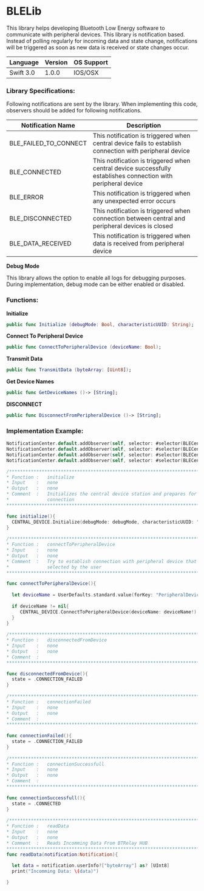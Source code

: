 # BLELib

  This library helps developing Bluetooth Low Energy software to communicate with peripheral devices. This library is notification based. Instead of polling regularly for incoming data and state change, notifications will be triggered as soon as new data is received or state changes occur. 
  
  Language | Version | OS Support
------------ | -------------  | -------------
Swift 3.0 | 1.0.0 | IOS/OSX


### Library Specifications:

Following notifications are sent by the library. When implementing this code, observers should be added for following notifications.

  Notification Name | Description
------------ | -------------  
BLE_FAILED_TO_CONNECT | This notification is triggered when central device fails to establish connection with peripheral device
BLE_CONNECTED | This notification is triggered when central device successfully establishes connection with peripheral device
BLE_ERROR | This notification is triggered when any unexpected error occurs
BLE_DISCONNECTED | This notification is triggered when connection between central and peripheral devices is closed
BLE_DATA_RECEIVED | This notification is triggered when data is received from peripheral device

**Debug Mode**

This library allows the option to enable all logs for debugging purposes. During implementation, debug mode can be either enabled or disabled.


### Functions:

**Initialize**

```swift
public func Initialize (debugMode: Bool, characteristicUUID: String);
```

**Connect To Peripheral Device**

```swift
public func ConnectToPeripheralDevice (deviceName: Bool);
```

**Transmit Data**

```swift
public func TransmitData (byteArray: [Uint8]);
```

**Get Device Names**

```swift
public func GetDeviceNames ()-> [String];
```

**DISCONNECT**

```swift
public func DisconnectFromPeripheralDevice ()-> [String];
```


### Implementation Example:

```swift
NotificationCenter.default.addObserver(self, selector: #selector(BLECentralViewController.connectionFailed), name: NSNotification.Name(rawValue:BLE_FAILED_TO_CONNECT_NOTIFICATION), object: nil)
NotificationCenter.default.addObserver(self, selector: #selector(BLECentralViewController.connectionSuccessfull), name: NSNotification.Name(rawValue:BLE_CONNECTED_NOTIFICATION), object: nil) 
NotificationCenter.default.addObserver(self, selector: #selector(BLECentralViewController.readData(notification:)), name: NSNotification.Name(rawValue:BLE_RECIEVED_RESPONSE_NOTIFICATION), object: nil)
NotificationCenter.default.addObserver(self, selector: #selector(BLECentralViewController.disconnectedFromDevice), name: NSNotification.Name(rawValue:BLE_DISCONNECT_NOTIFICATION), object: nil)

/*****************************************************************************
* Function :   initialize
* Input    :   none
* Output   :   none
* Comment  :   Initializes the central device station and prepares for
*              connection
****************************************************************************/

func initialize(){
  CENTRAL_DEVICE.Initialize(debugMode: debugMode, characteristicUUID: "49535343-1E4D-4BD9-BA61-23C647249616")        
}
    
/*****************************************************************************
* Function :   connectToPeripheralDevice
* Input    :   none
* Output   :   none
* Comment  :   Try to establish connection with peripheral device that was
*              selected by the user
****************************************************************************/

func connectToPeripheralDevice(){
        
  let deviceName = UserDefaults.standard.value(forKey: "PeripheralDeviceName") as? String
      
  if deviceName != nil{
     CENTRAL_DEVICE.ConnectToPeripheralDevice(deviceName: deviceName!)
  }
}
    
/*****************************************************************************
* Function :   disconnectedFromDevice
* Input    :   none
* Output   :   none
* Comment  :
****************************************************************************/

func disconnectedFromDevice(){
  state = .CONNECTION_FAILED
}
    
/*****************************************************************************
* Function :   connectionFailed
* Input    :   none
* Output   :   none
* Comment  :
****************************************************************************/
    
func connectionFailed(){
  state = .CONNECTION_FAILED
}
    
/*****************************************************************************
* Function :   connectionSuccessfull
* Input    :   none
* Output   :   none
* Comment  :
****************************************************************************/
    
func connectionSuccessfull(){   
  state = .CONNECTED       
}
    
/*****************************************************************************
* Function :   readData
* Input    :   none
* Output   :   none
* Comment  :   Reads Incomming Data From BTRelay HUB
****************************************************************************/
func readData(notification:Notification){
        
  let data = notification.userInfo?["byteArray"] as? [UInt8]
  print("Incomming Data: \(data)")

}
```
